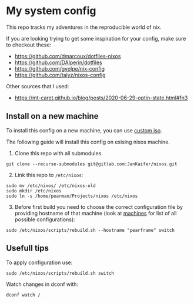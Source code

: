 # My system config

This repo tracks my adventures in the reproducible world of nix.

If you are looking trying to get some inspiration for your config, make sure to checkout these:
- https://github.com/dmarcoux/dotfiles-nixos
- https://github.com/DAlperin/dotfiles
- https://github.com/gvolpe/nix-config
- https://github.com/talyz/nixos-config

Other sources that I used:
- https://mt-caret.github.io/blog/posts/2020-06-29-optin-state.html#fn3

## Install on a new machine

To install this config on a new machine, you can use [custom iso](./machines/jankaifer-iso/README.md).

The following guide will install this config on exising nixos machine.

1. Clone this repo with all submodules.
```
git clone --recurse-submodules git@gitlab.com:JanKaifer/nixos.git
```

2. Link this repo to `/etc/nixos`:
```
sudo mv /etc/nixos/ /etc/nixos-old
sudo mkdir /etc/nixos
sudo ln -s /home/pearman/Projects/nixos /etc/nixos
```

3. Before first build you need to choose the correct configuration file by providing hostname of that machine (look at [machines](./machines) for list of all possible configurations):
```
sudo /etc/nixos/scripts/rebuild.sh --hostname "pearframe" switch
```

## Usefull tips

To apply configuration use:
```
sudo /etc/nixos/scripts/rebuild.sh switch
```

Watch changes in dconf with:
```
dconf watch /
```